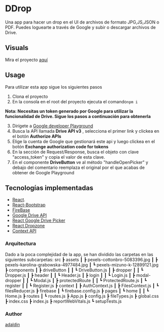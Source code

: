 # DDrop

Una app para hacer un drop en el UI de archivos de formato JPG,JS,JSON o PDF. Puedes loguearte a través de Google y subir o descargar archivos de Drive.

## Visuals

Mira el proyecto [aquí](https://talent-digital.vercel.app/)

## Usage

Para utilizar esta app sigue los siguientes pasos

1. Clona el proyecto
2. En la consola en el root del proyecto ejecuta el comando`npm i`

**Nota: Necesitas un token generado por Google para utilizar la funcionalidad de Drive. Sigue los pasos a continuación para obtenerla**

3. Dirígete a [Google developer Playground](https://developers.google.com/oauthplayground/)
4. Busca la API llamada **Drive API v3** , selecciona el primer link y clickea en el botón **Authorize APIs**
5. Elige la cuenta de Google que gestionará este api y luego clickea en el botón **Exchange authorization code for tokens**
6. En la sección de Request/Response, busca el objeto con clave "access_token" y copia el valor de esta clave.
7. En el componente **DriveButton** ve al método "handleOpenPicker" y debajo del comentario reemplaza el original por el que acabas de obtener de Google Playground

## Tecnologías implementadas

- [React](https://es.reactjs.org/).
- [React-Bootstrap](https://react-bootstrap.github.io/getting-started/introduction/)
- [FireBase](https://firebase.google.com/)
- [Google Drive API](https://developers.google.com/drive/api)
- [React Google Drive Picker](https://www.npmjs.com/package/react-google-picker)
- [React Dropzone](https://www.npmjs.com/package/react-dropzone)
- [Context API](https://es.reactjs.org/docs/context.html)

### Arquitectura

Dado a la poca complejidad de la app, se han dividido las carpetas en las siguientes subcarpetas:
src
┣ assets
┃ ┣ pexels-cottonbro-5083396.jpg
┃ ┣ pexels-karolina-grabowska-4977484.jpg
┃ ┗ pexels-mizuno-k-12899121.jpg
┣ components
┃ ┣ driveButton
┃ ┃ ┗ DriveButton.js
┃ ┣ dropper
┃ ┃ ┗ Dropper.js
┃ ┣ header
┃ ┃ ┗ Header.js
┃ ┣ login
┃ ┃ ┗ Login.js
┃ ┣ modal-dropper
┃ ┃ ┗ Modal.js
┃ ┣ protectedRoute
┃ ┃ ┗ ProtectedRoute.js
┃ ┗ register
┃ ┃ ┗ Register.js
┣ context
┃ ┣ AuthContext.js
┃ ┣ FilesContext.js
┃ ┗ filesReducer.js
┣ firebase
┃ ┗ firebase.config.js
┣ pages
┃ ┗ home
┃ ┃ ┗ Home.js
┣ routes
┃ ┗ routes.js
┣ App.js
┣ config.js
┣ fileTypes.js
┣ global.css
┣ index.css
┣ index.js
┣ reportWebVitals.js
┗ setupTests.js

### Author

[adaldin](https://github.com/adaldin)

